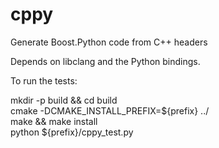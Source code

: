 cppy
====

Generate Boost.Python code from C++ headers

Depends on libclang and the Python bindings.

To run the tests:

mkdir -p build && cd build  
cmake -DCMAKE_INSTALL_PREFIX=${prefix} ../  
make && make install  
python ${prefix}/cppy_test.py
